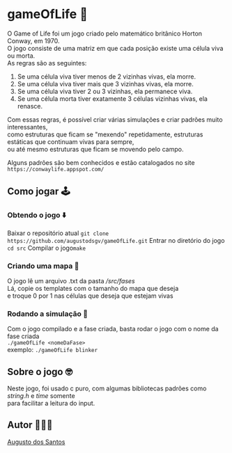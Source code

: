 # gameOfLife 🌱
O Game of Life foi um jogo criado pelo matemático britânico Horton Conway, em 1970.\
O jogo consiste de uma matriz em que cada posição existe uma célula viva ou morta.\
As regras são as seguintes:
1. Se uma célula viva tiver menos de 2 vizinhas vivas, ela morre.
2. Se uma célula viva tiver mais que 3 vizinhas vivas, ela morre.
3. Se uma célula viva tiver 2 ou 3 vizinhas, ela permanece viva.
4. Se uma célula morta tiver exatamente 3 células vizinhas vivas, ela renasce.

Com essas regras, é possível criar várias simulações e criar padrões muito interessantes,\
como estruturas que ficam se "mexendo" repetidamente, estruturas estáticas que continuam vivas para sempre,\
ou até mesmo estruturas que ficam se movendo pelo campo.

Alguns padrões são bem conhecidos e estão catalogados no site ```https://conwaylife.appspot.com/```

## Como jogar 🕹️

### Obtendo o jogo ⬇️
Baixar o repositório atual ```git clone https://github.com/augustodsgv/gameOfLife.git```
Entrar no diretório do jogo ```cd src```
Compilar o jogo```make```

### Criando uma mapa 🗾
O jogo lê um arquivo .txt da pasta _/src/fases_ \
Lá, copie os templates com o tamanho do mapa que deseja\
e troque 0 por 1 nas células que deseja que estejam vivas

### Rodando a simulação 🔄
Com o jogo compilado e a fase criada, basta rodar o jogo com o nome da fase criada\
```./gameOfLife <nomeDaFase>```\
exemplo: ```./gameOfLife blinker```

## Sobre o jogo 🤓
Neste jogo, foi usado c puro, com algumas bibliotecas padrões como _string.h_ e _time_ somente\
para facilitar a leitura do input.

## Autor 👨🏻‍💻
[Augusto dos Santos](https://github.com/augustodsgv/)
